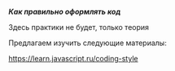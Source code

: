 **_Как правильно оформлять код_**

Здесь практики не будет, только теория

Предлагаем изучить следующие материалы:

https://learn.javascript.ru/coding-style
